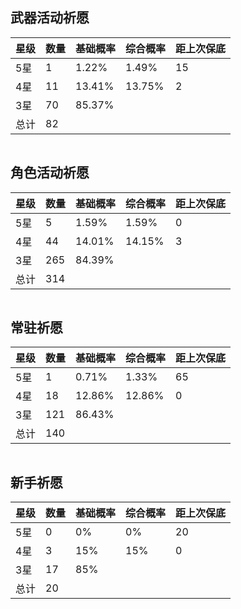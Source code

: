 <div><div style="display: inline-block; margin: 0px 2rem;"><h2> 武器活动祈愿 </h2> <table><thead><tr><th>星级</th> <th>数量</th> <th>基础概率</th> <th>综合概率</th> <th>距上次保底</th></tr></thead> <tbody><tr><td title=" [四风原典@67] " style="cursor: help;">5星</td> <td title="四风原典x1 " style="cursor: help;">1</td> <td>1.22%</td> <td>1.49%</td> <td>15</td></tr> <tr><td>4星</td> <td title="钟剑x3 祭礼剑x2 西风猎弓x2 迪奥娜x1 昭心x1 行秋x1 辛焱x1 " style="cursor: help;">11</td> <td>13.41%</td> <td>13.75%</td> <td>2</td></tr> <tr><td>3星</td> <td title="鸦羽弓x9 弹弓x6 魔导绪论x5 沐浴龙血的剑x8 铁影阔剑x6 冷刃x5 黎明神剑x4 黑缨枪x7 神射手之誓x7 翡玉法球x2 飞天御剑x4 讨龙英杰谭x3 以理服人x4 " style="cursor: help;">70</td> <td>85.37%</td> <td>&nbsp;</td> <td>&nbsp;</td></tr> <tr><td>总计</td> <td title="3星武器x70 4星武器x8 5星武器x1 4星角色x3 5星角色x0 " style="cursor: help;">82</td> <td>&nbsp;</td> <td>&nbsp;</td> <td>&nbsp;</td></tr></tbody></table></div><div style="display: inline-block; margin: 0px 2rem;"><h2> 角色活动祈愿 </h2> <table><thead><tr><th>星级</th> <th>数量</th> <th>基础概率</th> <th>综合概率</th> <th>距上次保底</th></tr></thead> <tbody><tr><td title=" [温迪@79]  [可莉@78]  [莫娜@76]  [甘雨@76]  [魈@5] " style="cursor: help;">5星</td> <td title="温迪x1 可莉x1 莫娜x1 甘雨x1 魈x1 " style="cursor: help;">5</td> <td>1.59%</td> <td>1.59%</td> <td>0</td></tr> <tr><td>4星</td> <td title="北斗x1 菲谢尔x3 流浪乐章x2 芭芭拉x2 祭礼弓x1 西风长枪x1 香菱x3 行秋x11 砂糖x2 西风大剑x3 绝弦x1 诺艾尔x4 迪奥娜x1 凝光x2 昭心x1 辛焱x1 重云x2 雷泽x1 雨裁x1 笛剑x1 " style="cursor: help;">44</td> <td>14.01%</td> <td>14.15%</td> <td>3</td></tr> <tr><td>3星</td> <td title="铁影阔剑x26 弹弓x25 黑缨枪x23 魔导绪论x15 神射手之誓x15 沐浴龙血的剑x27 黎明神剑x19 飞天御剑x23 讨龙英杰谭x13 翡玉法球x22 冷刃x13 以理服人x20 鸦羽弓x24 " style="cursor: help;">265</td> <td>84.39%</td> <td>&nbsp;</td> <td>&nbsp;</td></tr> <tr><td>总计</td> <td title="3星武器x265 4星武器x11 5星武器x0 4星角色x33 5星角色x5 " style="cursor: help;">314</td> <td>&nbsp;</td> <td>&nbsp;</td> <td>&nbsp;</td></tr></tbody></table></div><div style="display: inline-block; margin: 0px 2rem;"><h2> 常驻祈愿 </h2> <table><thead><tr><th>星级</th> <th>数量</th> <th>基础概率</th> <th>综合概率</th> <th>距上次保底</th></tr></thead> <tbody><tr><td title=" [天空之傲@75] " style="cursor: help;">5星</td> <td title="天空之傲x1 " style="cursor: help;">1</td> <td>0.71%</td> <td>1.33%</td> <td>65</td></tr> <tr><td>4星</td> <td title="安柏x2 祭礼残章x2 流浪乐章x1 雷泽x1 祭礼弓x2 丽莎x1 重云x2 绝弦x1 芭芭拉x1 西风剑x1 菲谢尔x1 凝光x1 祭礼剑x1 诺艾尔x1 " style="cursor: help;">18</td> <td>12.86%</td> <td>12.86%</td> <td>0</td></tr> <tr><td>3星</td> <td title="沐浴龙血的剑x9 神射手之誓x5 冷刃x16 黎明神剑x9 鸦羽弓x12 弹弓x14 以理服人x9 黑缨枪x8 飞天御剑x7 魔导绪论x6 翡玉法球x7 讨龙英杰谭x10 铁影阔剑x9 " style="cursor: help;">121</td> <td>86.43%</td> <td>&nbsp;</td> <td>&nbsp;</td></tr> <tr><td>总计</td> <td title="3星武器x121 4星武器x8 5星武器x1 4星角色x10 5星角色x0 " style="cursor: help;">140</td> <td>&nbsp;</td> <td>&nbsp;</td> <td>&nbsp;</td></tr></tbody></table></div><div style="display: inline-block; margin: 0px 2rem;"><h2> 新手祈愿 </h2> <table><thead><tr><th>星级</th> <th>数量</th> <th>基础概率</th> <th>综合概率</th> <th>距上次保底</th></tr></thead> <tbody><tr><td title="" style="cursor: help;">5星</td> <td title="" style="cursor: help;">0</td> <td>0%</td> <td>0%</td> <td>20</td></tr> <tr><td>4星</td> <td title="诺艾尔x1 香菱x1 砂糖x1 " style="cursor: help;">3</td> <td>15%</td> <td>15%</td> <td>0</td></tr> <tr><td>3星</td> <td title="以理服人x3 魔导绪论x2 鸦羽弓x1 黑缨枪x2 神射手之誓x3 讨龙英杰谭x1 翡玉法球x1 弹弓x1 飞天御剑x1 铁影阔剑x2 " style="cursor: help;">17</td> <td>85%</td> <td>&nbsp;</td> <td>&nbsp;</td></tr> <tr><td>总计</td> <td title="3星武器x17 4星武器x0 5星武器x0 4星角色x3 5星角色x0 " style="cursor: help;">20</td> <td>&nbsp;</td> <td>&nbsp;</td> <td>&nbsp;</td></tr></tbody></table></div></div>